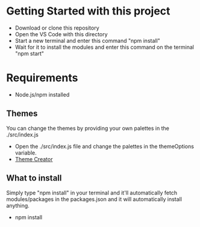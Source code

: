 # Getting Started with this project
* Download or clone this repository
* Open the VS Code with this directory
* Start a new terminal and enter this command "npm install"
* Wait for it to install the modules and enter this command on the terminal "npm start"
# Requirements
* Node.js/npm installed
## Themes
You can change the themes by providing your own palettes in the ./src/index.js
* Open the ./src/index.js file and change the palettes in the themeOptions variable.
* [Theme Creator](https://zenoo.github.io/mui-theme-creator/)
## What to install
Simply type "npm install" in your terminal and it'll automatically fetch modules/packages in the packages.json and it will automatically install anything.
* npm install

